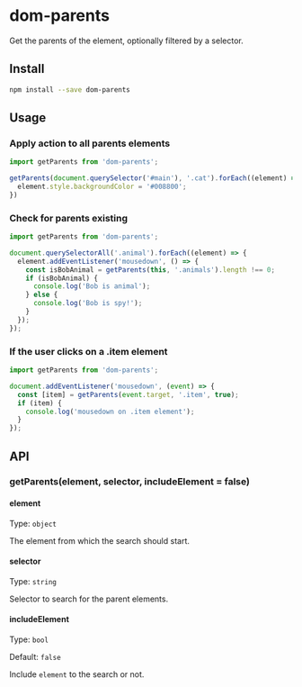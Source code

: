 # dom-parents
Get the parents of the element, optionally filtered by a selector.

## Install

```sh
npm install --save dom-parents
```

## Usage

### Apply action to all parents elements
```js
import getParents from 'dom-parents';

getParents(document.querySelector('#main'), '.cat').forEach((element) => {
  element.style.backgroundColor = '#008800';
})
```

### Check for parents existing
```js
import getParents from 'dom-parents';

document.querySelectorAll('.animal').forEach((element) => {
  element.addEventListener('mousedown', () => {
    const isBobAnimal = getParents(this, '.animals').length !== 0;
    if (isBobAnimal) {
      console.log('Bob is animal');
    } else {
      console.log('Bob is spy!');
    }
  });
});
```

### If the user clicks on a .item element
```js
import getParents from 'dom-parents';

document.addEventListener('mousedown', (event) => {
  const [item] = getParents(event.target, '.item', true);
  if (item) {
    console.log('mousedown on .item element');
  }
});
```

## API

### getParents(element, selector, includeElement = false)

#### element

Type: `object`

The element from which the search should start.

#### selector

Type: `string`

Selector to search for the parent elements.

#### includeElement

Type: `bool`

Default: `false`

Include `element` to the search or not.
